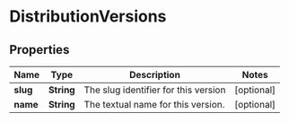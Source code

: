 
# DistributionVersions

## Properties
Name | Type | Description | Notes
------------ | ------------- | ------------- | -------------
**slug** | **String** | The slug identifier for this version |  [optional]
**name** | **String** | The textual name for this version. |  [optional]



